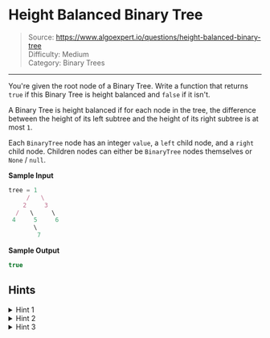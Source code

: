 # Height Balanced Binary Tree
> Source: https://www.algoexpert.io/questions/height-balanced-binary-tree  
> Difficulty: Medium  
> Category: Binary Trees
---

You're given the root node of a Binary Tree. Write a function that returns `true` 
if this Binary Tree is height balanced and `false` if it isn't.

A Binary Tree is height balanced if for each node in the tree, the difference
between the height of its left subtree and the height of its right subtree is
at most `1`.

Each `BinaryTree` node has an integer `value`, a `left` child node, and a `right`
child node. Children nodes can either be `BinaryTree` nodes themselves or `None` /
`null`.

**Sample Input**
```ts
tree = 1
     /   \
    2     3
  /   \     \
 4     5     6
       \
        7
```

**Sample Output**
```ts
true
```

## Hints

<details>
<summary>Hint 1</summary>
To solve this problem, you'll have to determine if <b>every</b> subtree in the
Binary Tree is balanced. Which subtrees do you know will always be balanced?
</details>

<details>
<summary>Hint 2</summary>
To determine if a subtree is balanced, you need to know the height of its left
and right subtrees. The only exception to this is if a subtree has no left and
right subtrees (i.e., it's just a leaf node); in that case, the subtree must
be balanced.
</details>

<details>
<summary>Hint 3</summary>
Recursively calculate the left and right subtree heights from each node. Once
you know the heights of a particular node's left and right subtrees, you can
determine if the subtree rooted at that node is balanced. If a subtree ever
isn't balanced, you can immediately conclude that the entire tree isn't
balanced. If you make it through the entire tree without finding any
unbalanced subtrees, and if you determine that the heights of the main two
subtrees aren't more than `1` apart, then the entire tree is
balanced.
</details>
